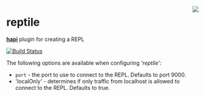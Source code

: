 <a href="https://github.com/spumko"><img src="https://raw.github.com/spumko/spumko/master/images/from.png" align="right" /></a>

# reptile

[**hapi**](https://github.com/spumko/hapi) plugin for creating a REPL

[![Build Status](https://secure.travis-ci.org/spumko/reptile.png)](http://travis-ci.org/spumko/reptile)


The following options are available when configuring _'reptile'_:

- `port` - the port to use to connect to the REPL.  Defaults to port 9000.
- 'localOnly' - determines if only traffic from localhost is allowed to connect to the REPL.  Defaults to true.
